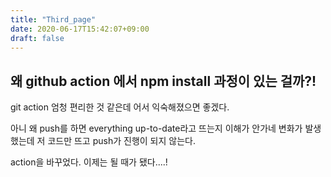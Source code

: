 ```yaml
---
title: "Third_page"
date: 2020-06-17T15:42:07+09:00
draft: false
---
```



## 왜 github action 에서 npm install 과정이 있는 걸까?!
git action 엄청 편리한 것 같은데 어서 익숙해졌으면 좋겠다. 

아니 왜 push를 하면 everything up-to-date라고 뜨는지 이해가 안가네
변화가 발생했는데 저 코드만 뜨고 push가 진행이 되지 않는다.

action을 바꾸었다. 이제는 될 때가 됐다....!
